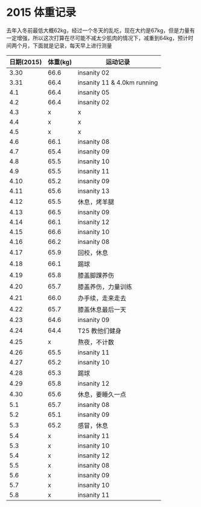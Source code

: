 # 2015 体重记录

去年入冬前最低大概62kg，经过一个冬天的乱吃，现在大约是67kg，但是力量有一定增强，所以这次打算在尽可能不减太少肌肉的情况下，减重到64kg，预计时间两个月，下面就是记录，每天早上进行测量

日期(2015) | 体重(kg) | 运动记录
---|---|---
3.30 | 66.6 | insanity 02
3.31 | 66.4 | insanity 11 & 4.0km running
4.1 | 66.4 | insanity 05
4.2 | 66.4 | insanity 02
4.3 | x | x
4.4 | x | x
4.5 | x | x
4.6 | 66.1 | insanity 08
4.7 | 65.4 | insanity 09
4.8 | 65.5 | insanity 10
4.9 | 65.5 | insanity 11
4.10 | 65.2 | insanity 09
4.11 | 65.6 | insanity 13
4.12 | 65.5 | 休息，烤羊腿
4.13 | 66.5 | insanity 09
4.14 | 66.1 | insanity 12
4.15 | 66.6 | insanity 10
4.16 | 66.2 | insanity 08
4.17 | 65.9 | 回校，休息
4.18 | 66.1 | 踢球
4.19 | 65.8 | 膝盖脚踝养伤
4.20 | 65.7 | 膝盖养伤，力量训练
4.21 | 66.0 | 办手续，走来走去
4.22 | 65.7 | 膝盖休息最后一天
4.23 | 64.6 | insanity 09
4.24 | 64.4 | T25 教他们健身
4.25 | x | 熬夜，不计数
4.26 | 65.5 | insanity 11
4.27 | 65.2 | insanity 10
4.28 | 65.3 | 踢球
4.29 | 65.8 | insanity 12
4.30 | 65.6| 休息，要睡久一点
5.1 | 65.7 | insanity 08
5.2 | 65.1 | insanity 09
5.3 | 65.2 | 感冒，休息
5.4 | x | insanity 11
5.3 | x | insanity 10
5.4 | x | insanity 12
5.5 | x | insanity 08
5.6 | x | insanity 09
5.7 | x | insanity 10
5.8 | x | insanity 11
